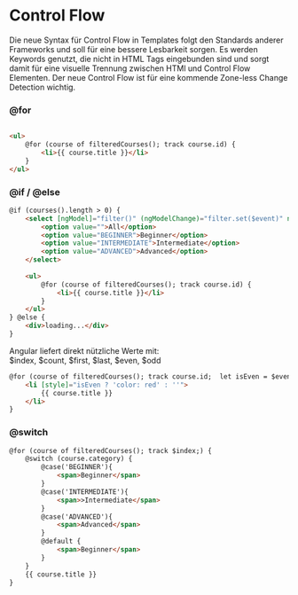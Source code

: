 # Control Flow

Die neue Syntax für Control Flow in Templates folgt den Standards anderer Frameworks und soll für eine bessere
Lesbarkeit sorgen. Es werden Keywords genutzt, die nicht in HTML Tags eingebunden sind und sorgt damit für eine visuelle
Trennung zwischen HTMl und Control Flow Elementen. Der neue Control Flow ist für eine kommende Zone-less Change
Detection wichtig.

### @for

```HTML

<ul>
    @for (course of filteredCourses(); track course.id) {
        <li>{{ course.title }}</li>
    }
</ul>
```

### @if / @else

```HTML
@if (courses().length > 0) {
    <select [ngModel]="filter()" (ngModelChange)="filter.set($event)" name="filter">
        <option value="">All</option>
        <option value="BEGINNER">Beginner</option>
        <option value="INTERMEDIATE">Intermediate</option>
        <option value="ADVANCED">Advanced</option>
    </select>
    
    <ul>
        @for (course of filteredCourses(); track course.id) {
            <li>{{ course.title }}</li>
        }
    </ul>
} @else {
    <div>loading...</div>
}
```

Angular liefert direkt nützliche Werte mit: <br />
$index, $count, $first, $last, $even, $odd

```HTML
@for (course of filteredCourses(); track course.id;  let isEven = $even) {
    <li [style]="isEven ? 'color: red' : ''">
        {{ course.title }}
    </li>
}
```

### @switch

```HTML
@for (course of filteredCourses(); track $index;) {
    @switch (course.category) {
        @case('BEGINNER'){
            <span>Beginner</span>
        }
        @case('INTERMEDIATE'){
            <span>>Intermediate</span>
        }
        @case('ADVANCED'){
            <span>Advanced</span>
        }
        @default {
            <span>Beginner</span>
        }
    }
    {{ course.title }}
}
```